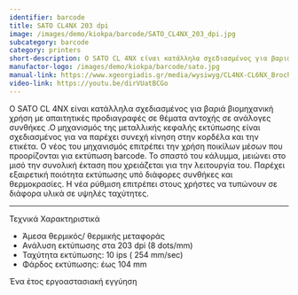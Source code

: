```yaml
---
identifier: barcode
title: SATO CL4NX 203 dpi
image: /images/demo/kiokpa/barcode/SATO_CL4NX_203_dpi.jpg
subcategory: barcode
category: printers
short-description: Ο SATO CL 4NX είναι κατάλληλα σχεδιασμένος για βαριά βιομηχανική χρήση με απαιτητικές προδιαγραφές σε θέματα αντοχής σε ανάλογες συνθήκες.
manufactor-logo: /images/demo/kiokpa/barcode/sato.jpg
manual-link: https://www.xgeorgiadis.gr/media/wysiwyg/CL4NX-CL6NX_Brochure_1_1.pdf
video-link: https://youtu.be/dirVUatBCGo
---
```





Ο SATO CL 4NX είναι κατάλληλα σχεδιασμένος για βαριά βιομηχανική χρήση με απαιτητικές προδιαγραφές σε θέματα αντοχής σε ανάλογες συνθήκες .Ο μηχανισμός της μεταλλικής κεφαλής εκτύπωσης είναι σχεδιασμένος για να παρέχει συνεχή κίνηση στην κορδέλα και την ετικέτα. Ο νέος του μηχανισμός επιτρέπει την χρήση ποικίλων μέσων που προορίζονται για εκτύπωση barcode. Το σπαστό του κάλυμμα, μειώνει στο μισό την συνολική έκταση που χρειάζεται για την λειτουργία του. Παρέχει εξαιρετική ποιότητα εκτύπωσης υπό διάφορες συνθήκες και θερμοκρασίες. Η νέα ρύθμιση επιτρέπει στους χρήστες να τυπώνουν σε διάφορα υλικά σε υψηλές ταχύτητες.

---



Τεχνικά Χαρακτηριστικά

*    Άμεσα θερμικός/ θερμικής μεταφοράς
*    Ανάλυση εκτύπωσης στα  203 dpi (8 dots/mm)
*    Ταχύτητα εκτύπωσης: 10 ips ( 254 mm/sec)
*    Φάρδος εκτύπωσης: έως 104 mm

 

Ένα έτος εργοαστασιακή εγγύηση
